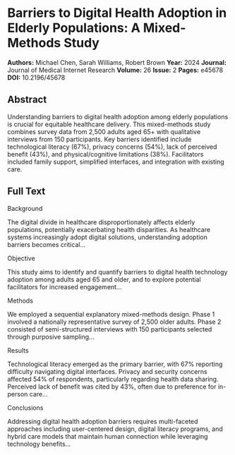 # Barriers to Digital Health Adoption in Elderly Populations: A Mixed-Methods Study

**Authors:** Michael Chen, Sarah Williams, Robert Brown
**Year:** 2024
**Journal:** Journal of Medical Internet Research
**Volume:** 26
**Issue:** 2
**Pages:** e45678
**DOI:** 10.2196/45678

## Abstract
Understanding barriers to digital health adoption among elderly populations is crucial for equitable healthcare delivery. This mixed-methods study combines survey data from 2,500 adults aged 65+ with qualitative interviews from 150 participants. Key barriers identified include technological literacy (67%), privacy concerns (54%), lack of perceived benefit (43%), and physical/cognitive limitations (38%). Facilitators included family support, simplified interfaces, and integration with existing care.

## Full Text
Background

The digital divide in healthcare disproportionately affects elderly populations, potentially exacerbating health disparities. As healthcare systems increasingly adopt digital solutions, understanding adoption barriers becomes critical...

Objective

This study aims to identify and quantify barriers to digital health technology adoption among adults aged 65 and older, and to explore potential facilitators for increased engagement...

Methods

We employed a sequential explanatory mixed-methods design. Phase 1 involved a nationally representative survey of 2,500 older adults. Phase 2 consisted of semi-structured interviews with 150 participants selected through purposive sampling...

Results

Technological literacy emerged as the primary barrier, with 67% reporting difficulty navigating digital interfaces. Privacy and security concerns affected 54% of respondents, particularly regarding health data sharing. Perceived lack of benefit was cited by 43%, often due to preference for in-person care...

Conclusions

Addressing digital health adoption barriers requires multi-faceted approaches including user-centered design, digital literacy programs, and hybrid care models that maintain human connection while leveraging technology benefits...
